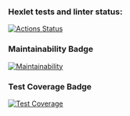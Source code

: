 ### Hexlet tests and linter status:
[![Actions Status](https://github.com/Pavel-nk95/frontend-project-lvl3/workflows/hexlet-check/badge.svg)](https://github.com/Pavel-nk95/frontend-project-lvl3/actions)

### Maintainability Badge
[![Maintainability](https://api.codeclimate.com/v1/badges/4c2e70b6d389589875d7/maintainability)](https://codeclimate.com/github/Pavel-nk95/frontend-project-lvl3/maintainability)

### Test Coverage Badge
[![Test Coverage](https://api.codeclimate.com/v1/badges/4c2e70b6d389589875d7/test_coverage)](https://codeclimate.com/github/Pavel-nk95/frontend-project-lvl3/test_coverage)